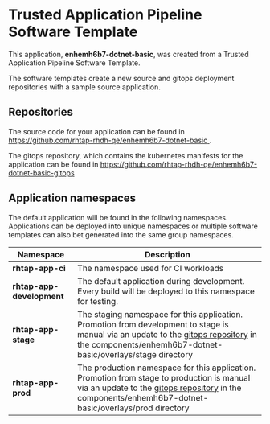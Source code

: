 # Trusted Application Pipeline Software Template

This application, **enhemh6b7-dotnet-basic**, was created from a Trusted Application Pipeline Software Template.

The software templates create a new source and gitops deployment repositories with a sample source application. 

## Repositories

The source code for your application can be found in [https://github.com/rhtap-rhdh-qe/enhemh6b7-dotnet-basic ](https://github.com/rhtap-rhdh-qe/enhemh6b7-dotnet-basic ).
 
The gitops repository, which contains the kubernetes manifests for the application can be found in 
[https://github.com/rhtap-rhdh-qe/enhemh6b7-dotnet-basic-gitops ](https://github.com/rhtap-rhdh-qe/enhemh6b7-dotnet-basic-gitops ) 

## Application namespaces 

The default application will be found in the following namespaces. Applications can be deployed into unique namespaces or multiple software templates can also bet generated into the same group namespaces.  

|  Namespace   |  Description   |  
| -------- | -------- |
| **rhtap-app-ci** | The namespace used for CI workloads |
| **rhtap-app-development** | The default application during development. Every build will be deployed to this namespace for testing. |
| **rhtap-app-stage** | The staging namespace for this application. Promotion from development to stage is manual via an update to the [gitops repository](https://github.com/rhtap-rhdh-qe/enhemh6b7-dotnet-basic-gitops ) in the components/enhemh6b7-dotnet-basic/overlays/stage directory |
| **rhtap-app-prod** | The production namespace for this application. Promotion from stage to production is manual via an update to the [gitops repository](https://github.com/rhtap-rhdh-qe/enhemh6b7-dotnet-basic-gitops ) in the components/enhemh6b7-dotnet-basic/overlays/prod directory |